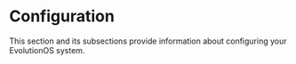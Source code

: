 # Configuration

This section and its subsections provide information about configuring your EvolutionOS
system.
